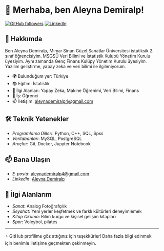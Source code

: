 # 👋 Merhaba, ben Aleyna Demiralp!
[![GitHub followers](https://img.shields.io/github/followers/aleynademiralp?label=Follow&style=social)](https://github.com/aleynademiralp)
[![LinkedIn](https://img.shields.io/badge/LinkedIn-Connect-blue)](https://www.linkedin.com/in/aleyna-demiralp-981668257/)

## 🚀 Hakkımda
Ben Aleyna Demiralp, Mimar Sinan Güzel Sanatlar Üniversitesi istatiksik 2. sınıf öğrencisiyim. MSGSÜ Veri Bilimi ve İstatistik Kulubü Yönetim Kurulu üyesiyim. Aynı zamanda Genç Finans Kulüpy Yönetim Kurulu üyesiyim. Yazılım geliştirme, yapay zeka ve veri bilimi ile ilgileniyorum.

- 🌍 Bulunduğum yer: Türkiye
- 📚 Eğitim: İstatistik
- 🧠 İlgi Alanları: Yapay Zeka, Makine Öğrenimi, Veri Bilimi, Finans
- 💼 İş: Öğrenci
- 📫 İletişim: aleynademiralp4@gmail.com

## 🛠️ Teknik Yetenekler
- *Programlama Dilleri*: Python, C++, SQL, Spss
- *Veritabanları*: MySQL, PostgreSQL
- *Araçlar*: Git, Docker, Jupyter Notebook


## 📫 Bana Ulaşın
- *E-posta*: aleynademiralp4@gmail.com
- *LinkedIn*: [Aleyna Demiralp](https://www.linkedin.com/in/aleyna-demiralp-981668257/)

## 🎨 İlgi Alanlarım
- *Sanat*: Analog Fotoğrafçılık 
- *Seyahat*: Yeni yerler keşfetmek ve farklı kültürleri deneyimlemek
- *Kitap Okuma*: Bilim kurgu ve kişisel gelişim kitapları
- *Spor*: Voleybol, pilates
---

⭐️ GitHub profilime göz attığınız için teşekkürler! Daha fazla bilgi edinmek için benimle iletişime geçmekten çekinmeyin.
